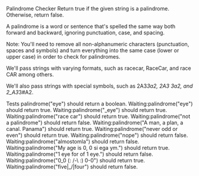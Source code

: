Palindrome Checker
Return true if the given string is a palindrome. Otherwise, return false.

A palindrome is a word or sentence that's spelled the same way both forward and backward, ignoring punctuation, case, and spacing.

Note: You'll need to remove all non-alphanumeric characters (punctuation, spaces and symbols) and turn everything into the same case (lower or upper case) in order to check for palindromes.

We'll pass strings with varying formats, such as racecar, RaceCar, and race CAR among others.

We'll also pass strings with special symbols, such as 2A3*3a2, 2A3 3a2, and 2_A3*3#A2.

Tests
palindrome("eye") should return a boolean.
Waiting:palindrome("eye") should return true.
Waiting:palindrome("_eye") should return true.
Waiting:palindrome("race car") should return true.
Waiting:palindrome("not a palindrome") should return false.
Waiting:palindrome("A man, a plan, a canal. Panama") should return true.
Waiting:palindrome("never odd or even") should return true.
Waiting:palindrome("nope") should return false.
Waiting:palindrome("almostomla") should return false.
Waiting:palindrome("My age is 0, 0 si ega ym.") should return true.
Waiting:palindrome("1 eye for of 1 eye.") should return false.
Waiting:palindrome("0_0 (: /-\ :) 0-0") should return true.
Waiting:palindrome("five|\_/|four") should return false.